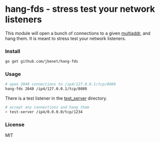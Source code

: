 # hang-fds - stress test your network listeners

This module will open a bunch of connections to a given [multiaddr](https://github.com/multiformats/multiaddr), and hang them. It is meant to stress test your network listeners.

### Install

```sh
go get github.com/jbenet/hang-fds
```

### Usage

```sh
# open 2048 connections to /ip4/127.0.0.1/tcp/8080
hang-fds 2048 /ip4/127.0.0.1/tcp/8080
```

There is a test listener in the [test_server](./test_server) directory.

```sh
# accept any connections and hang them
> test-server /ip4/0.0.0.0/tcp/1234
```

### License

MIT
